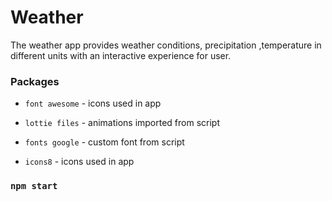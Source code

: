# Weather

The weather app provides weather conditions, precipitation ,temperature in different units with an interactive experience for user. 

### Packages

* `font awesome` - icons used in app

* `lottie files` - animations imported from script

* `fonts google` - custom font from script 

* `icons8` - icons used in app
### `npm start`

